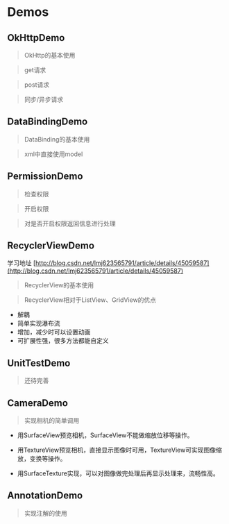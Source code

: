 # Demos #
## OkHttpDemo ##
> OkHttp的基本使用

> get请求

> post请求

> 同步/异步请求

## DataBindingDemo ##
> DataBinding的基本使用

> xml中直接使用model

## PermissionDemo ##
> 检查权限

> 开启权限

> 对是否开启权限返回信息进行处理

## RecyclerViewDemo ##
学习地址
[http://blog.csdn.net/lmj623565791/article/details/45059587](http://blog.csdn.net/lmj623565791/article/details/45059587)
> RecyclerView的基本使用

> RecyclerView相对于ListView、GridView的优点

- 解耦
- 简单实现瀑布流
- 增加，减少时可以设置动画
- 可扩展性强，很多方法都能自定义

## UnitTestDemo ##
> 还待完善

## CameraDemo ##
> 实现相机的简单调用

- 用SurfaceView预览相机，SurfaceView不能做缩放位移等操作。


- 用TextureView预览相机，直接显示图像时可用，TextureView可实现图像缩放，变换等操作。
- 用SurfaceTexture实现，可以对图像做完处理后再显示处理来，流畅性高。

## AnnotationDemo

> 实现注解的使用